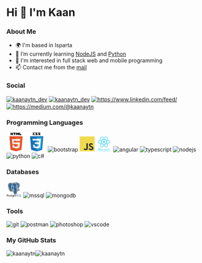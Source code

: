 <h1>Hi 👋 I'm Kaan</h1>

<h3>About Me</h3>

- 🌍 I'm based in Isparta
- 🌱 I’m currently learning [NodeJS](https://nodejs.org/en/) and [Python](https://www.python.org/)
- 👀 I'm interested in full stack web and mobile programming
- 📫 Contact me from the [mail](mailto:kaanayten@hotmail.com)

<h3 align="left">Social</h3>
<p align="left">
<a href="https://instagram.com/kaanaytndev" target="blank"><img align="center" src="https://raw.githubusercontent.com/rahuldkjain/github-profile-readme-generator/master/src/images/icons/Social/instagram.svg" alt="kaanaytn_dev" height="35" width="45" /></a>
<a href="https://twitter.com/kaanaytndev" target="blank"><img align="center" src="https://raw.githubusercontent.com/rahuldkjain/github-profile-readme-generator/master/src/images/icons/Social/twitter.svg" alt="kaanaytn_dev" height="35" width="45" /></a>
<a href="https://linkedin.com/in/https://www.linkedin.com/feed/" target="blank"><img align="center" src="https://raw.githubusercontent.com/rahuldkjain/github-profile-readme-generator/master/src/images/icons/Social/linked-in-alt.svg" alt="https://www.linkedin.com/feed/" height="30" width="40" /></a>
<a href="https://medium.com/https://medium.com/@kaanaytn" target="blank"><img align="center" src="https://raw.githubusercontent.com/rahuldkjain/github-profile-readme-generator/master/src/images/icons/Social/medium.svg" alt="https://medium.com/@kaanaytn" height="35" width="40" /></a>
</p>

<h3>Programming Languages</h3>
<p align="left">
<img style="margin" src="https://raw.githubusercontent.com/devicons/devicon/master/icons/html5/html5-original-wordmark.svg" alt="html5" width="50" height="50">
<img style="margin" src="https://raw.githubusercontent.com/devicons/devicon/master/icons/css3/css3-original-wordmark.svg" alt="css3" width="50" height="50">
<img style="margin" src="https://profilinator.rishav.dev/skills-assets/bootstrap-plain.svg" alt="bootstrap" width="40" height="40">
<img style="margin" src="https://raw.githubusercontent.com/devicons/devicon/master/icons/javascript/javascript-original.svg" alt="javascript" width="40" height="40">
<img style="margin" src="https://raw.githubusercontent.com/devicons/devicon/master/icons/react/react-original-wordmark.svg" alt="react" width="40" height="40">
<img style="margin" src="https://cdn4.iconfinder.com/data/icons/logos-and-brands/512/21_Angular_logo_logos-512.png" alt="angular" width="40" heigt="40">
<img style="margin" src="https://cdn-icons-png.flaticon.com/512/5968/5968381.png" alt="typescript" width="40" height="40">
<img style="margin" src="https://icon-library.com/images/node-js-icon/node-js-icon-8.jpg" alt="nodejs" width="40" height="40">
<img style="margin" src="https://profilinator.rishav.dev/skills-assets/python-original.svg" alt="python" width="40" height="40">
<img style="margin" src="https://profilinator.rishav.dev/skills-assets/csharp-original.svg" alt="c#" width="40" height="40">
</p>

<h3>Databases</h3>
<p align="left">
<img src="https://raw.githubusercontent.com/devicons/devicon/master/icons/postgresql/postgresql-original-wordmark.svg" alt="postgresql" width="40" height="40">
<img src="https://www.svgrepo.com/show/303229/microsoft-sql-server-logo.svg" alt="mssql" width="40" height="40">
<img src="https://cdn.icon-icons.com/icons2/2415/PNG/512/mongodb_original_logo_icon_146424.png" alt="mongodb" width="40" height="40">
</p>

<h3>Tools</h3>
<p align="left">
<img src="https://www.vectorlogo.zone/logos/git-scm/git-scm-icon.svg" alt="git" width="40" height="40">
<img src="https://www.vectorlogo.zone/logos/getpostman/getpostman-icon.svg" alt="postman" width="40" height="40">
<img src="https://upload.wikimedia.org/wikipedia/commons/thumb/a/af/Adobe_Photoshop_Mobile_icon.svg/1200px-Adobe_Photoshop_Mobile_icon.svg.png" alt="photoshop" widht="40" height="40">
<img src="https://cdn.icon-icons.com/icons2/2107/PNG/512/file_type_vscode_icon_130084.png" alt="vscode" widht="40" height="40">
</p>

<h3>My GitHub Stats</h3>

<p align="center">
<a href="https://github.com/kaanaytn">
<img height="150em" align="left" src="https://github-readme-stats.vercel.app/api?username=kaanaytn&show_icons=true&locale=en&theme=dark&include_all_commits=true&count_private=true" alt="kaanaytn"/>
<img height="150em" align="left" src="https://github-readme-stats.vercel.app/api/top-langs?username=kaanaytn&show_icons=true&locale=en&layout=compact&langs_count=8&theme=dark" alt="kaanaytn"/>
</a>
</p>

<!-- ![Profile views](https://komarev.com/ghpvc/?username=kaanaytn) -->
